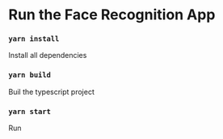 # Run the Face Recognition App

### `yarn install`

Install all dependencies

### `yarn build`

Buil the typescript project

### `yarn start`

Run
